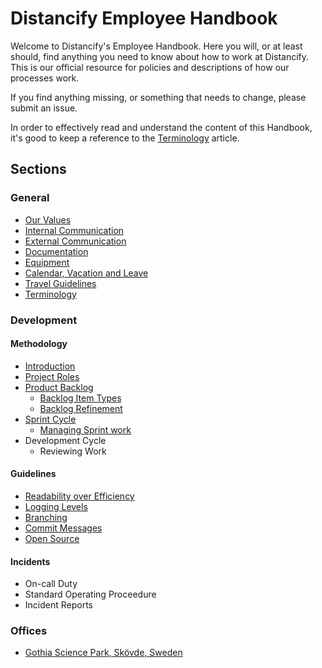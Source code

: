 # Distancify Employee Handbook

Welcome to Distancify's Employee Handbook. Here you will, or at least should, find anything you need to know about how to work at Distancify. This is our official resource for policies and descriptions of how our processes work.

If you find anything missing, or something that needs to change, please submit an issue.

In order to effectively read and understand the content of this Handbook, it's good to keep a reference to the [Terminology](general/terminology.md) article.

## Sections

### General

* [Our Values](general/our-values.md)
* [Internal Communication](general/internal-communication.md)
* [External Communication](general/external-communication.md)
* [Documentation](general/documentation.md)
* [Equipment](general/equipment.md)
* [Calendar, Vacation and Leave](general/calendar-vacation-and-leave.md)
* [Travel Guidelines](general/travel-guidelines.md)
* [Terminology](general/terminology.md)

### Development

#### Methodology

* [Introduction](development/methodology/introduction.md)
* [Project Roles](development/methodology/project-roles.md)
* [Product Backlog](development/methodology/product-backlog/product-backlog.md)
  * [Backlog Item Types](development/methodology/product-backlog/backlog-item-types.md)
  * [Backlog Refinement](development/methodology/product-backlog/backlog-refinement.md)
* [Sprint Cycle](development/methodology/sprint-cycle/sprint-cycle.md)
  * [Managing Sprint work](development/methodology/sprint-cycle/managing-sprint-work.md)
* Development Cycle
  * Reviewing Work

#### Guidelines

* [Readability over Efficiency](development/guidelines/readability-over-efficiency.md)
* [Logging Levels](development/guidelines/logging-levels.md)
* [Branching](development/guidelines/branching.md)
* [Commit Messages](development/guidelines/commit-messages.md)
* [Open Source](development/guidelines/open-source.md)

#### Incidents

* On-call Duty
* Standard Operating Proceedure
* Incident Reports

### Offices

* [Gothia Science Park, Skövde, Sweden](offices/gsp.md)
